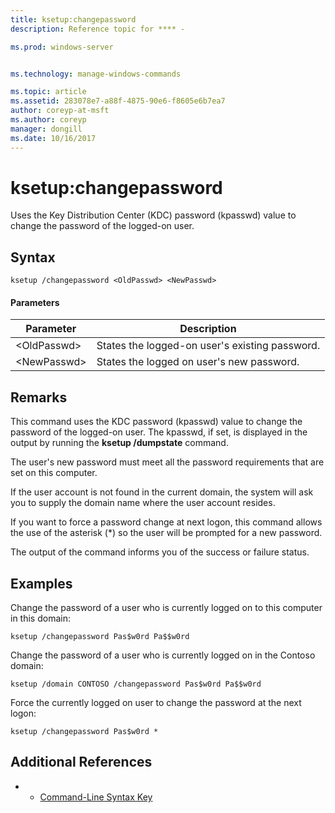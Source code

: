 ```yaml
---
title: ksetup:changepassword
description: Reference topic for **** - 

ms.prod: windows-server


ms.technology: manage-windows-commands

ms.topic: article
ms.assetid: 283078e7-a88f-4875-90e6-f8605e6b7ea7
author: coreyp-at-msft
ms.author: coreyp
manager: dongill
ms.date: 10/16/2017
---
```


# ksetup:changepassword



Uses the Key Distribution Center (KDC) password (kpasswd) value to change the password of the logged-on user.

## Syntax

```
ksetup /changepassword <OldPasswd> <NewPasswd>
```

#### Parameters

|Parameter|Description|
|---------|-----------|
|\<OldPasswd>|States the logged-on user's existing password.|
|\<NewPasswd>|States the logged on user's new password.|

## Remarks

This command uses the KDC password (kpasswd) value to change the password of the logged-on user. The kpasswd, if set, is displayed in the output by running the **ksetup /dumpstate** command.

The user's new password must meet all the password requirements that are set on this computer.

If the user account is not found in the current domain, the system will ask you to supply the domain name where the user account resides.

If you want to force a password change at next logon, this command allows the use of the asterisk (*) so the user will be prompted for a new password.

The output of the command informs you of the success or failure status.

## Examples

Change the password of a user who is currently logged on to this computer in this domain:
```
ksetup /changepassword Pas$w0rd Pa$$w0rd
```
Change the password of a user who is currently logged on in the Contoso domain:
```
ksetup /domain CONTOSO /changepassword Pas$w0rd Pa$$w0rd
```
Force the currently logged on user to change the password at the next logon:
```
ksetup /changepassword Pas$w0rd *
```

## Additional References

-   - [Command-Line Syntax Key](command-line-syntax-key.md)